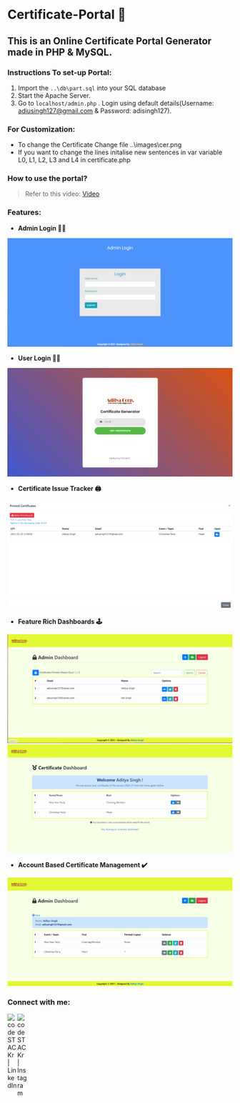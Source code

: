 # Certificate-Portal 📝

## This is an Online Certificate Portal Generator made in PHP & MySQL.

### Instructions To set-up Portal:
1. Import the `..\db\part.sql` into your SQL database
2. Start the Apache Server.
3. Go to `localhost/admin.php` . Login using default details(Username: adiusingh127@gmail.com & Password: adisingh127).

### For Customization:
* To change the Certificate Change file ..\images\cer.png
* If you want to change the lines initalise new sentences in var variable L0, L1, L2, L3 and L4 in certificate.php 

### How to use the portal?
> Refer to this video: [Video](https://www.linkedin.com/posts/aditya-s-b29ab0120_php-mysql-javascript-ugcPost-6780910546913964032-_F5X)

### Features:
* **Admin Login 🧑‍💻**

![alt text](https://github.com/AdiSR127/Certificate-Portal/blob/master/demo/admin_login.PNG)

* **User Login 🧑‍💼**

![alt text](https://github.com/AdiSR127/Certificate-Portal/blob/master/demo/User_Login.PNG)

* **Certificate Issue Tracker 🖨️**

![alt text](https://github.com/AdiSR127/Certificate-Portal/blob/master/demo/Print%20track.PNG)

* **Feature Rich Dashboards 🕹️**

![alt text](https://github.com/AdiSR127/Certificate-Portal/blob/master/demo/Admin_Dash1.PNG)
![alt text](https://github.com/AdiSR127/Certificate-Portal/blob/master/demo/User_dash.PNG)

* **Account Based Certificate Management ✔️**

![alt text](https://github.com/AdiSR127/Certificate-Portal/blob/master/demo/Admin_dash2.PNG)


### Connect with me:
[<img align="left" alt="codeSTACKr | LinkedIn" width="22px" src="https://cdn.jsdelivr.net/npm/simple-icons@v3/icons/linkedin.svg" />][linkedin]
[<img align="left" alt="codeSTACKr | Instagram" width="22px" src="https://cdn.jsdelivr.net/npm/simple-icons@v3/icons/instagram.svg" />][instagram]
<br />



[instagram]: https://www.instagram.com/adi_baba.exe/
[linkedin]: https://www.linkedin.com/in/aditya-s-b29ab0120/
